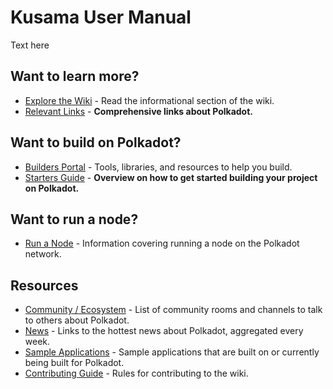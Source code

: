 # Kusama User Manual

Text here

## Want to learn more?

- [Explore the Wiki](./polkadot/learn/index.md) - Read the informational section of the wiki.
- [Relevant Links](./polkadot/learn/relevant-links.md) - **Comprehensive links about Polkadot.**

## Want to build on Polkadot?

- [Builders Portal](./polkadot/build) - Tools, libraries, and resources to help you build.
- [Starters Guide](./polkadot/build/build-with-polkadot.md) - **Overview on how to get started building your project on Polkadot.**

## Want to run a node?

- [Run a Node](./polkadot/node/) - Information covering running a node on the Polkadot network.

## Resources

- [Community / Ecosystem](./community.md) - List of community rooms and channels to talk to others about Polkadot.
- [News](./news.md) - Links to the hottest news about Polkadot, aggregated every week.
- [Sample Applications](./polkadot/build/examples/) - Sample applications that are built on or currently being built for Polkadot.
- [Contributing Guide](./contributing.md) - Rules for contributing to the wiki.
